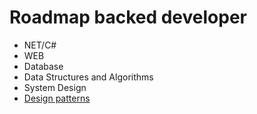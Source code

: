 # Roadmap backed developer
- NET/C#
- WEB
- Database
- Data Structures and Algorithms
- System Design
- [Design patterns](../dev/docs/DesignPatterns/DesignPatterns.md)
